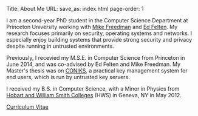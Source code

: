 Title: About Me
URL:
save_as: index.html
page-order: 1

<div class="left">
<div class="inner">
<p>
I am a second-year PhD student in the Computer Science Department at Princeton University working with <a class="text-info" href="http://www.cs.princeton.edu/~mfreed">Mike Freedman</a> and <a class="text-info" href="http://www.cs.princeton.edu/~felten">Ed Felten</a>. My research focuses primarily on security, operating systems and networks. I especially enjoy building systems that provide strong security and privacy despite running in untrusted environments.
</p>

<p>Previously, I recevied my M.S.E. in Computer Science from Princeton in June 2014, and was co-advised by Ed Felten and Mike Freedman. My Master's thesis was on <a class="text-info" href="http://coniks.org">CONIKS</a>, a practical key management system for end users, which is run by untrusted key servers.</p>

<p>I received my B.S. in Computer Science, with a Minor in Physics from <a class="text-info" href="http://www.hws.edu">Hobart and William Smith Colleges</a> (HWS) in Geneva, NY in May 2012. 
</p>

<p><a class="text-info" href="static/cv.pdf">Curriculum Vitae</a></p>
</div>
</div>